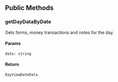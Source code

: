 ## Public Methods

### getDayDataByDate

Gets forms, money transactions and notes for the day.

#### Params

`date: string`

#### Return

`DayViewDateData`
